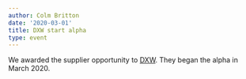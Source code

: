 ```yaml
---
author: Colm Britton
date: '2020-03-01'
title: DXW start alpha
type: event
---
```


We awarded the supplier opportunity to [DXW](https://www.dxw.com/). They began the alpha in March 2020.
